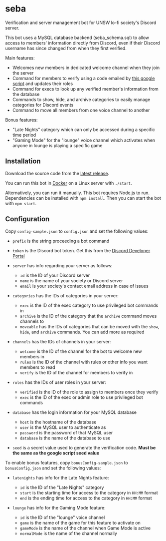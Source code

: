 # seba
Verification and server management bot for UNSW lo-fi society's Discord server.

This bot uses a MySQL database backend (seba_schema.sql) to allow access to members' information directly from Discord, even if their Discord username has since changed from when they first verified.

Main features:
* Welcomes new members in dedicated welcome channel when they join the server
* Command for members to verify using a code emailed by [this google script](https://github.com/mtsev/seba-form-script) and updates their roles
* Command for execs to look up any verified member's information from the database
* Commands to show, hide, and archive categories to easily manage categories for Discord events
* Command to move all members from one voice channel to another

Bonus features:
* "Late Nights" category which can only be accessed during a specific time period
* "Gaming Mode" for the "lounge" voice channel which activates when anyone in lounge is playing a specific game

## Installation
Download the source code from the [latest release](https://github.com/mtsev/seba/releases/latest).

You can run this bot in [Docker](https://docs.docker.com/get-docker/) on a Linux server with `./start`.

Alternatively, you can run it manually. This bot requires Node.js to run. Dependencies can be installed with `npm install`. Then you can start the bot with `npm start`.

## Configuration
Copy `config-sample.json` to `config.json` and set the following values:

* `prefix` is the string proceeding a bot command

* `token` is the Discord bot token. Get this from the [Discord Developer Portal](https://discordapp.com/developers/applications/)

* `server` has info regarding your server as follows:
    - `id` is the ID of your Discord server
    - `name` is the name of your society or Discord server
    - `email` is your society's contact email address in case of issues

* `categories` has the IDs of categories in your server:
    - `exec` is the ID of the exec category to use privileged bot commands in
    - `archive` is the ID of the category that the `archive` command moves channels to
    - `moveable` has the IDs of categories that can be moved with the `show`, `hide`, and `archive` commands. You can add more as required

* `channels` has the IDs of channels in your server:
    - `welcome` is the ID of the channel for the bot to welcome new members in
    - `rules` is the ID of the channel with rules or other info you want members to read
    - `verify` is the ID of the channel for members to verify in

* `roles` has the IDs of user roles in your server:
    - `verified` is the ID of the role to assign to members once they verify
    - `exec` is the ID of the exec or admin role to use privileged bot commands

* `database` has the login information for your MySQL database
    - `host` is the hostname of the database
    - `user` is the MySQL user to authenticate as
    - `password` is the password of that MySQL user
    - `database` is the name of the database to use

* `seed` is a secret value used to generate the verification code. **Must be the same as the google script seed value**

To enable bonus features, copy `bonusConfig-sample.json` to `bonusConfig.json` and set the following values:

* `latenights` has info for the Late Nights feature:
    - `id` is the ID of the "Late Nights" category
    - `start` is the starting time for access to the category in `HH:MM` format
    - `end` is the ending time for access to the category in `HH:MM` format

* `lounge` has info for the Gaming Mode feature:
    - `id` is the ID of the "lounge" voice channel
    - `game` is the name of the game for this feature to activate on
    - `gameMode` is the name of the channel when Game Mode is active
    - `normalMode` is the name of the channel normally
